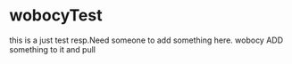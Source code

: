 # wobocyTest
this is a just test resp.Need someone to add something here.
wobocy ADD something to it and pull
